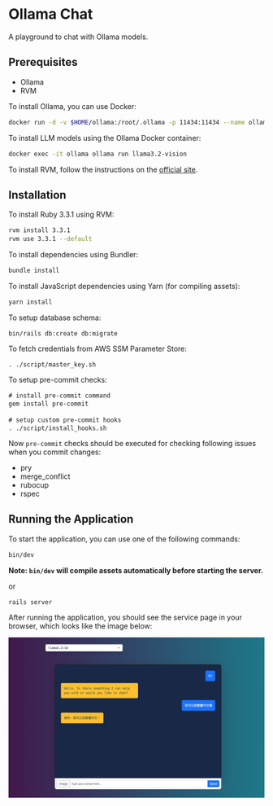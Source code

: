 # Ollama Chat
A playground to chat with Ollama models.

## Prerequisites

- Ollama
- RVM

To install Ollama, you can use Docker:

```sh
docker run -d -v $HOME/ollama:/root/.ollama -p 11434:11434 --name ollama ollama/ollama
```

To install LLM models using the Ollama Docker container:

```sh
docker exec -it ollama ollama run llama3.2-vision
```

To install RVM, follow the instructions on the [official site](https://rvm.io/).

## Installation

To install Ruby 3.3.1 using RVM:

```sh
rvm install 3.3.1
rvm use 3.3.1 --default
```

To install dependencies using Bundler:

```sh
bundle install
```

To install JavaScript dependencies using Yarn (for compiling assets):

```sh
yarn install
```

To setup database schema:

```
bin/rails db:create db:migrate
```

To fetch credentials from AWS SSM Parameter Store:

```
. ./script/master_key.sh
```

To setup pre-commit checks:

```
# install pre-commit command
gem install pre-commit

# setup custom pre-commit hooks
. ./script/install_hooks.sh
```

Now `pre-commit` checks should be executed for checking following issues when you commit changes:
- pry
- merge_conflict
- rubocup
- rspec

## Running the Application

To start the application, you can use one of the following commands:

```sh
bin/dev
```
**Note: `bin/dev` will compile assets automatically before starting the server.**

or

```sh
rails server
```

After running the application, you should see the service page in your browser, which looks like the image below:

![Service Page](doc/images/screenshot.png)
